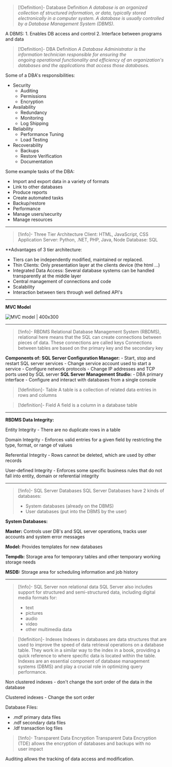 

>[!Definition]- Database Definition
>*A database is an organized collection of structured information, or data, typically stored electronically in a computer system. A database is usually controlled by a Database Management System (DBMS).*

A DBMS:
	1. Enables DB access and control
	2. Interface between programs and data

>[!Definition]- DBA Definition
>*A Database Administrator is the information technician responsible for ensuring the ongoing operational functionality and efficiency of an organization's databases and the applications that access those databases.*

Some of a DBA's responsibilities:
- Security
	- Auditing
	- Permissions
	- Encryption
- Availability
	- Redundancy
	- Monitoring
	- Log Shipping
- Reliability
	- Performance Tuning
	- Load Testing
- Recoverability
	- Backups
	- Restore Verification
	- Documentation

Some example tasks of the DBA:
- Import and export data in a variety of formats
- Link to other databases
- Produce reports
- Create automated tasks
- Backup/restore
- Performance
- Manage users/security
- Manage resources

---

>[!info]- Three Tier Architecture
>Client: HTML, JavaScript, CSS
>Application Server: Python, .NET, PHP, Java, Node
>Database: SQL 

**Advantages of 3 tier architecture:

- Tiers can be independently modified, maintained or replaced.
- Thin Clients: Only presentation layer at the clients device (the html ...)
- Integrated Data Access: Several database systems can be handled transparently at the middle layer
- Central management of connections and code
- Scalability
- Interaction between tiers through well defined API's

----

**MVC Model**

![MVC model | 400x300](https://developer.mozilla.org/en-US/docs/Glossary/MVC/model-view-controller-light-blue.png)

---

>[!info]- RBDMS
>Relational Database Management System (RBDMS), relational here means that the SQL can create connections between pieces of data.
>These connections are called keys
>Connections between tables are based on the primary key and the secondary key

**Components of:**
	**SQL Server Configuration Manager:**
		- Start, stop and restart SQL server services 
		- Change service account used to start a service
		- Configure network protocols
		- Change IP addresses and TCP ports used by SQL server
	**SQL Server Management Studio:**
		- DBA primary interface
		- Configure and interact with databases from a single console

>[!definition]- Table
>A table is a collection of related data entries in rows and columns

>[!definition]- Field
>A field is a column in a database table

---

**RBDMS Data Integrity:**

Entity Integrity - There are no duplicate rows in a table

Domain Integrity - Enforces valid entries for a given field by restricting the type, format, or range of values

Referential Integrity - Rows cannot be deleted, which are used by other records

User-defined Integrity - Enforces some specific business rules that do not fall into entity, domain or referential integrity

---

>[!info]- SQL Server Databases
>SQL Server Databases have 2 kinds of databases:
>- System databases (already on the DBMS)
>- User databases (put into the DBMS by the user)

**System Databases:**

**Master:** Controls user DB's and SQL server operations, tracks user accounts and system error messages

**Model:** Provides templates for new databases

**Tempdb:** Storage area for temporary tables and other temporary working storage needs

**MSDB:** Storage area for scheduling information and job history

---

>[!info]- SQL Server non relational data
>SQL Server also includes support for structured and semi-structured data, including digital media formats for:
>- text
>- pictures
>- audio
>- video
>- other multimedia data

>[!definition]- Indexes
>Indexes in databases are data structures that are used to improve the speed of data retrieval operations on a database table. They work in a similar way to the index in a book, providing a quick reference to where specific data is located within the table. Indexes are an essential component of database management systems (DBMS) and play a crucial role in optimizing query performance.

Non clustered indexes - don't change the sort order of the data in the database

Clustered indexes - Change the sort order

Database Files:
- .mdf primary data files
- .ndf secondary data files
- .ldf transaction log files

>[!info]- Transparent Data Encryption
>Transparent Data Encryption (TDE) allows the encryption of databases and backups with no user impact

Auditing allows the tracking of data access and modification. 